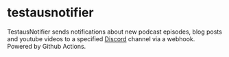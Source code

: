 # testausnotifier

TestausNotifier sends notifications about new podcast episodes, blog posts and youtube videos to a specified [Discord](https://discord.com) channel via a webhook. \
Powered by Github Actions.
